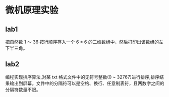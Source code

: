 # 微机原理实验

## lab1

把自然数 1 ～ 36 按行顺序存入一个 6 * 6 的二维数组中，然后打印出该数组的左下半三角。

## lab2

编程实现排序算法,对某 txt 格式文件中的无符号整数(0 ~ 32767)进行排序,排序结果输出到屏幕。文件中的分隔符可以是空格、换行、任意制表符，且两数字之间的分隔符数量不限。